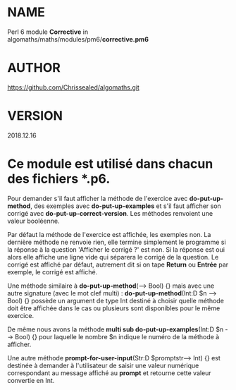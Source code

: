 NAME
====

Perl 6 module **Corrective** in algomaths/maths/modules/pm6/**corrective.pm6**

AUTHOR
======

https://github.com/Chrissealed/algomaths.git

VERSION
=======

2018.12.16 

Ce module est utilisé dans chacun des fichiers *.p6.
====================================================

Pour demander s'il faut afficher la méthode de l'exercice avec **do-put-up-method**, des exemples avec **do-put-up-examples** et s'il faut afficher son corrigé avec **do-put-up-correct-version**. Les méthodes renvoient une valeur booléenne.

Par défaut la méthode de l'exercice est affichée, les exemples non. La dernière méthode ne renvoie rien, elle termine simplement le programme si la réponse à la question 'Afficher le corrigé ?' est non. Si la réponse est oui alors elle affiche une ligne vide qui séparera le corrigé de la question. Le corrigé est affiché par défaut, autrement dit si on tape **Return** ou **Entrée** par exemple, le corrigé est affiché.

Une méthode similaire à **do-put-up-method**(--> Bool) {} mais avec une autre signature (avec le mot clef multi) : **do-put-up-method**(Int:D $n --> Bool) {} possède un argument de type Int destiné à choisir quelle méthode doit être affichée dans le cas ou plusieurs sont disponibles pour le même exercice.

De même nous avons la méthode **multi sub do-put-up-examples**(Int:D $n --> Bool) {} pour laquelle le nombre $n indique le numéro de la méthode à afficher.

Une autre méthode **prompt-for-user-input**(Str:D $promptstr--> Int) {} est destinée à demander à l'utilisateur de saisir une valeur numérique correspondant au message affiché au **prompt** et retourne cette valeur convertie en Int.

